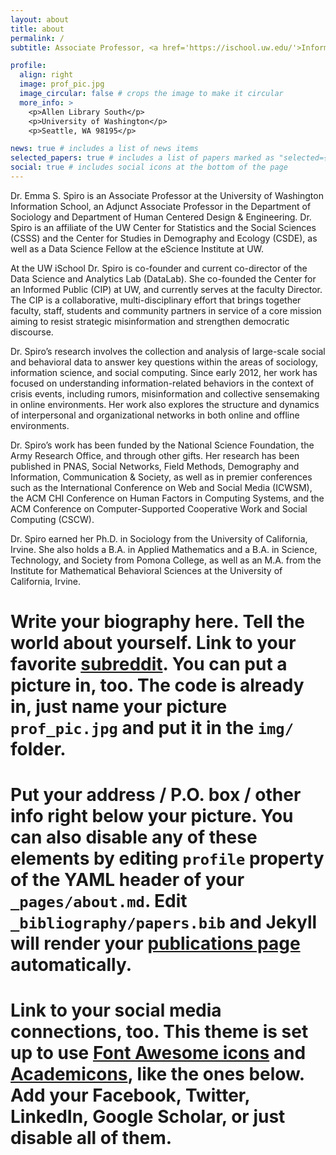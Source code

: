 ```yaml
---
layout: about
title: about
permalink: /
subtitle: Associate Professor, <a href='https://ischool.uw.edu/'>Information School</a>, University of Washington.

profile:
  align: right
  image: prof_pic.jpg
  image_circular: false # crops the image to make it circular
  more_info: >
    <p>Allen Library South</p>
    <p>University of Washington</p>
    <p>Seattle, WA 98195</p>

news: true # includes a list of news items
selected_papers: true # includes a list of papers marked as "selected={true}"
social: true # includes social icons at the bottom of the page
---
```


Dr. Emma S. Spiro is an Associate Professor at the University of Washington Information School, an Adjunct Associate Professor in the Department of Sociology and Department of Human Centered Design \& Engineering. Dr. Spiro is an affiliate of the UW Center for Statistics and the Social Sciences (CSSS) and the Center for Studies in Demography and Ecology (CSDE), as well as a Data Science Fellow at the eScience Institute at UW. 

At the UW iSchool Dr. Spiro is co-founder and current co-director of the Data Science and Analytics Lab (DataLab). She co-founded the Center for an Informed Public (CIP) at UW, and currently serves at the faculty Director.  The CIP is a collaborative, multi-disciplinary effort that brings together faculty, staff, students and community partners in service of a core mission aiming to resist strategic misinformation and strengthen democratic discourse. 

Dr. Spiro’s research involves the collection and analysis of large-scale social and behavioral data to answer key questions within the areas of sociology, information science, and social computing. Since early 2012, her work has focused on understanding information-related behaviors in the context of crisis events, including rumors, misinformation and collective sensemaking in online environments. Her work also explores the structure and dynamics of interpersonal and organizational networks in both online and offline environments. 

Dr. Spiro’s work has been funded by the National Science Foundation, the Army Research Office, and through other gifts. Her research has been published in PNAS, Social Networks, Field Methods, Demography and Information, Communication & Society, as well as in premier conferences such as the International Conference on Web and Social Media (ICWSM), the ACM CHI Conference on Human Factors in Computing Systems, and the ACM Conference on Computer-Supported Cooperative Work and Social Computing (CSCW). 

Dr. Spiro earned her Ph.D. in Sociology from the University of California, Irvine. She also holds a B.A. in Applied Mathematics and a B.A. in Science, Technology, and Society from Pomona College, as well as an M.A. from the Institute for Mathematical Behavioral Sciences at the University of California, Irvine.

# Write your biography here. Tell the world about yourself. Link to your favorite [subreddit](http://reddit.com). You can put a picture in, too. The code is already in, just name your picture `prof_pic.jpg` and put it in the `img/` folder.

# Put your address / P.O. box / other info right below your picture. You can also disable any of these elements by editing `profile` property of the YAML header of your `_pages/about.md`. Edit `_bibliography/papers.bib` and Jekyll will render your [publications page](/al-folio/publications/) automatically.

# Link to your social media connections, too. This theme is set up to use [Font Awesome icons](https://fontawesome.com/) and [Academicons](https://jpswalsh.github.io/academicons/), like the ones below. Add your Facebook, Twitter, LinkedIn, Google Scholar, or just disable all of them.
